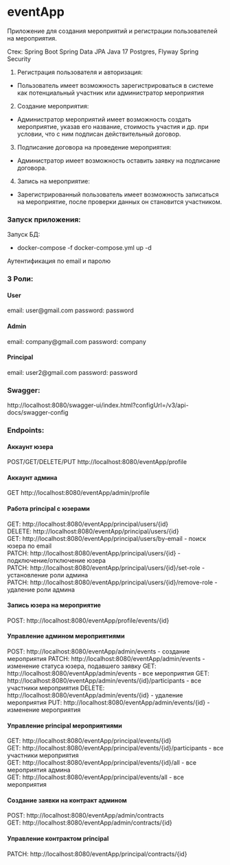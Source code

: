 # eventApp
Приложение для создания мероприятий и регистрации пользователей на мероприятия.

Стек:
Spring Boot
Spring Data JPA
Java 17
Postgres, Flyway
Spring Security

1. Регистрация пользователя и авторизация:
- Пользователь имеет возможность зарегистрироваться в системе как потенциальный участник или администратор мероприятия

2. Создание мероприятия:
- Администратор мероприятий имеет возможность создать мероприятие, указав его название, стоимость участия и др. при условии, что с ним подписан действительный договор.

3. Подписание договора на проведение мероприятия:
-  Администратор имеет возможность оставить заявку на  подписание договора.

4. Запись на мероприятие:
- Зарегистрированный пользователь имеет возможность записаться на мероприятие,  после проверки данных он становится участником.


<h3> Запуск приложения: </h3>

Запуск БД:
- docker-compose -f docker-compose.yml up -d 

Аутентификация по email и паролю
<h3>3 Роли:</h3>
    <h4>User </h4>
    email: user@gmail.com
    password: password
<h4>Admin </h4>
email: company@gmail.com
password: company
<h4>Principal </h4>
email: user2@gmail.com
password: password


<h3>Swagger: </h3>

http://localhost:8080/swagger-ui/index.html?configUrl=/v3/api-docs/swagger-config

<h3> Endpoints:</h3>

<h4> Аккаунт юзера</h4>

POST/GET/DELETE/PUT http://localhost:8080/eventApp/profile

<h4> Аккаунт админа</h4>

GET http://localhost:8080/eventApp/admin/profile

<h4>Работа principal с юзерами</h4>

GET: http://localhost:8080/eventApp/principal/users/{id} <br>
DELETE: http://localhost:8080/eventApp/principal/users/{id} <br>
GET: http://localhost:8080/eventApp/principal/users/by-email - поиск юзера по email <br>
PATCH: http://localhost:8080/eventApp/principal/users/{id} - подключение/отключение юзера <br>
PATCH: http://localhost:8080/eventApp/principal/users/{id}/set-role - установление роли админа <br>
PATCH: http://localhost:8080/eventApp/principal/users/{id}/remove-role - удаление роли админа <br>

<h4>Запись юзера на мероприятие</h4>

POST: http://localhost:8080/eventApp/profile/events/{id}

<h4>Управление админом мероприятиями</h4>

POST: http://localhost:8080/eventApp/admin/events - создание мероприятия
PATCH: http://localhost:8080/eventApp/admin/events - изменение статуса юзера, подавшего заявку
GET: http://localhost:8080/eventApp/admin/events - все мероприятия
GET: http://localhost:8080/eventApp/admin/events/{id}/participants - все участники мероприятия
DELETE: http://localhost:8080/eventApp/admin/events/{id} - удаление мероприятия
PUT: http://localhost:8080/eventApp/admin/events/{id} - изменение мероприятия


<h4>Управление principal мероприятиями</h4>

GET: http://localhost:8080/eventApp/principal/events/{id} <br>
GET: http://localhost:8080/eventApp/principal/events/{id}/participants - все участники мероприятия <br>
GET: http://localhost:8080/eventApp/principal/events/{id}/all - все мероприятия админа <br>
GET: http://localhost:8080/eventApp/principal/events/all - все мероприятия

<h4>Создание заявки на контракт админом</h4>

POST: http://localhost:8080/eventApp/admin/contracts <br>
GET: http://localhost:8080/eventApp/admin/contracts/{id}

<h4>Управление контрактом principal</h4>

PATCH: http://localhost:8080/eventApp/principal/contracts/{id}


